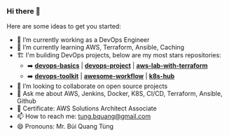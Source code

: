 ### Hi there 👋

Here are some ideas to get you started:

- 🔭 I’m currently working as a DevOps Engineer
- 🌱 I’m currently learning AWS, Terraform, Ansible, Caching
- 🏗️ I'm building DevOps projects, below are my most stars repositories:
   - ➡️ [**devops-basics**](https://github.com/tungbq/devops-basics) | [**devops-project**](https://github.com/tungbq/devops-project) | [**aws-lab-with-terraform**](https://github.com/tungbq/aws-lab-with-terraform)
   - ➡️ [**devops-toolkit**](https://github.com/tungbq/devops-toolkit) | [**awesome-workflow**](https://github.com/tungbq/awesome-workflow) | [**k8s-hub**](https://github.com/tungbq/k8s-hub)
- 👯 I’m looking to collaborate on open source projects
- 💬 Ask me about AWS, Jenkins, Docker, K8S, CI/CD, Terraform, Ansible, Github
- 🥇 Certificate: AWS Solutions Architect Associate
- 📫 How to reach me: tung.bquang@gmail.com
- 😄 Pronouns: Mr. Bùi Quang Tùng

<!--![Tung's GitHub stats](https://github-readme-stats.vercel.app/api?username=tungbq&count_private=true&theme=tokyonight&show_icons=true)
<!--![GitHub Streak](https://streak-stats.demolab.com?user=tungbq&theme=dark)
